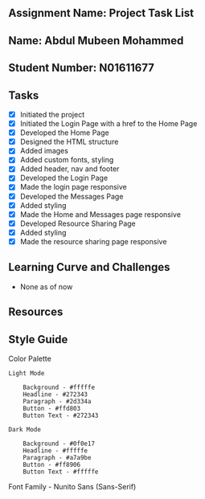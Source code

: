 ## Assignment Name: Project Task List

## Name: Abdul Mubeen Mohammed

## Student Number: N01611677

## Tasks

- [x] Initiated the project
- [x] Initiated the Login Page with a href to the Home Page
- [x] Developed the Home Page
- [x] Designed the HTML structure
- [x] Added images
- [x] Added custom fonts, styling
- [x] Added header, nav and footer
- [x] Developed the Login Page
- [x] Made the login page responsive
- [x] Developed the Messages Page
- [x] Added styling
- [x] Made the Home and Messages page responsive
- [x] Developed Resource Sharing Page
- [x] Added styling
- [x] Made the resource sharing page responsive

## Learning Curve and Challenges

- None as of now

## Resources

## Style Guide

Color Palette

    Light Mode

    	Background - #fffffe
    	Headline - #272343
    	Paragraph - #2d334a
    	Button - #ffd803
    	Button Text - #272343

    Dark Mode

    	Background - #0f0e17
    	Headline - #fffffe
    	Paragraph - #a7a9be
    	Button - #ff8906
    	Button Text - #fffffe

Font Family - Nunito Sans (Sans-Serif)
